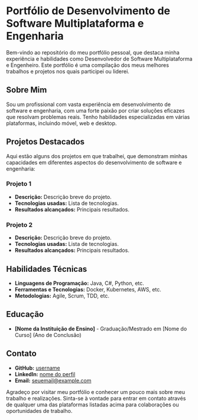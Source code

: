 # Portfólio de Desenvolvimento de Software Multiplataforma e Engenharia

Bem-vindo ao repositório do meu portfólio pessoal, que destaca minha experiência e habilidades como Desenvolvedor de Software Multiplataforma e Engenheiro. Este portfólio é uma compilação dos meus melhores trabalhos e projetos nos quais participei ou liderei.

## Sobre Mim

Sou um profissional com vasta experiência em desenvolvimento de software e engenharia, com uma forte paixão por criar soluções eficazes que resolvam problemas reais. Tenho habilidades especializadas em várias plataformas, incluindo móvel, web e desktop.

## Projetos Destacados

Aqui estão alguns dos projetos em que trabalhei, que demonstram minhas capacidades em diferentes aspectos do desenvolvimento de software e engenharia:

### Projeto 1
- **Descrição:** Descrição breve do projeto.
- **Tecnologias usadas:** Lista de tecnologias.
- **Resultados alcançados:** Principais resultados.

### Projeto 2
- **Descrição:** Descrição breve do projeto.
- **Tecnologias usadas:** Lista de tecnologias.
- **Resultados alcançados:** Principais resultados.

## Habilidades Técnicas

- **Linguagens de Programação:** Java, C#, Python, etc.
- **Ferramentas e Tecnologias:** Docker, Kubernetes, AWS, etc.
- **Metodologias:** Agile, Scrum, TDD, etc.

## Educação

- **[Nome da Instituição de Ensino]** - Graduação/Mestrado em [Nome do Curso] (Ano de Conclusão)

## Contato

- **GitHub:** [username](https://github.com/username)
- **LinkedIn:** [nome do perfil](https://www.linkedin.com/in/nome-do-perfil/)
- **Email:** seuemail@example.com

Agradeço por visitar meu portfólio e conhecer um pouco mais sobre meu trabalho e realizações. Sinta-se à vontade para entrar em contato através de qualquer uma das plataformas listadas acima para colaborações ou oportunidades de trabalho.

